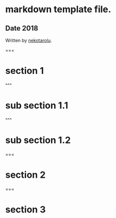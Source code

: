 # markdown template file.
## Date 2018
Written by [nekotarolu](https://github.com/nekotarolu).

===

# section 1

^^^

# sub section 1.1

^^^

# sub section 1.2

===

# section 2

===

# section 3